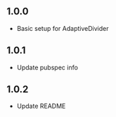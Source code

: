 ## 1.0.0

* Basic setup for AdaptiveDivider

## 1.0.1

* Update pubspec info

## 1.0.2

* Update README